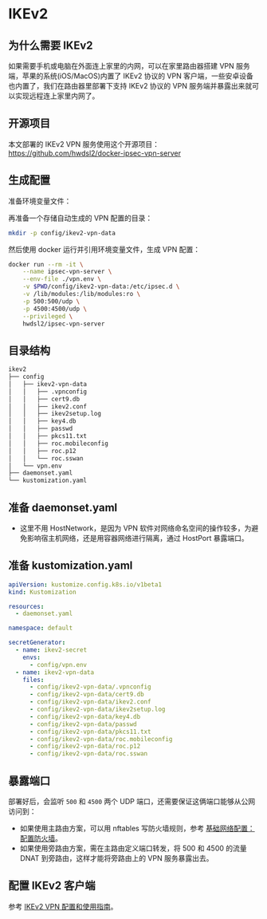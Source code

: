 # IKEv2

## 为什么需要 IKEv2

如果需要手机或电脑在外面连上家里的内网，可以在家里路由器搭建 VPN 服务端，苹果的系统(iOS/MacOS)内置了 IKEv2 协议的 VPN 客户端，一些安卓设备也内置了，我们在路由器里部署下支持 IKEv2 协议的 VPN 服务端并暴露出来就可以实现远程连上家里内网了。

## 开源项目 

本文部署的 IKEv2 VPN 服务使用这个开源项目：https://github.com/hwdsl2/docker-ipsec-vpn-server

## 生成配置

准备环境变量文件：

<FileBlock showLineNumbers title="config/vpn.env" file="home-network/vpn.env" />

再准备一个存储自动生成的 VPN 配置的目录：

```bash
mkdir -p config/ikev2-vpn-data
```

然后使用 docker 运行并引用环境变量文件，生成 VPN 配置：

```bash
docker run --rm -it \
    --name ipsec-vpn-server \
    --env-file ./vpn.env \
    -v $PWD/config/ikev2-vpn-data:/etc/ipsec.d \
    -v /lib/modules:/lib/modules:ro \
    -p 500:500/udp \
    -p 4500:4500/udp \
    --privileged \
    hwdsl2/ipsec-vpn-server
```

## 目录结构

```txt
ikev2
├── config
│   ├── ikev2-vpn-data
│   │   ├── .vpnconfig
│   │   ├── cert9.db
│   │   ├── ikev2.conf
│   │   ├── ikev2setup.log
│   │   ├── key4.db
│   │   ├── passwd
│   │   ├── pkcs11.txt
│   │   ├── roc.mobileconfig
│   │   ├── roc.p12
│   │   └── roc.sswan
│   └── vpn.env
├── daemonset.yaml
└── kustomization.yaml
```

## 准备 daemonset.yaml

<FileBlock showLineNumbers title="daemonset.yaml" file="home-network/ikev2.yaml" />

* 这里不用 HostNetwork，是因为 VPN 软件对网络命名空间的操作较多，为避免影响宿主机网络，还是用容器网络进行隔离，通过 HostPort 暴露端口。

## 准备 kustomization.yaml

```yaml
apiVersion: kustomize.config.k8s.io/v1beta1
kind: Kustomization

resources:
  - daemonset.yaml

namespace: default

secretGenerator:
  - name: ikev2-secret
    envs:
      - config/vpn.env
  - name: ikev2-vpn-data
    files:
      - config/ikev2-vpn-data/.vpnconfig
      - config/ikev2-vpn-data/cert9.db
      - config/ikev2-vpn-data/ikev2.conf
      - config/ikev2-vpn-data/ikev2setup.log
      - config/ikev2-vpn-data/key4.db
      - config/ikev2-vpn-data/passwd
      - config/ikev2-vpn-data/pkcs11.txt
      - config/ikev2-vpn-data/roc.mobileconfig
      - config/ikev2-vpn-data/roc.p12
      - config/ikev2-vpn-data/roc.sswan
```

## 暴露端口

部署好后，会监听 `500` 和 `4500` 两个 UDP 端口，还需要保证这俩端口能够从公网访问到：

* 如果使用主路由方案，可以用 nftables 写防火墙规则，参考 [基础网络配置：配置防火墙](network-config.md#配置防火墙)。
* 如果使用旁路由方案，需在主路由定义端口转发，将 500 和 4500 的流量 DNAT 到旁路由，这样才能将旁路由上的 VPN 服务暴露出去。

## 配置 IKEv2 客户端

参考 [IKEv2 VPN 配置和使用指南](https://github.com/hwdsl2/setup-ipsec-vpn/blob/master/docs/ikev2-howto-zh.md)。
